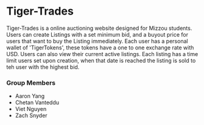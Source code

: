 # Tiger-Trades
Tiger-Trades is a online auctioning website designed for Mizzou students. Users can create Listings with a set minimum bid, and a buyout price for users that want to buy the Listing immediately. Each user has a personal wallet of 'TigerTokens', these tokens have a one to one exchange rate with USD. Users can also view their current active listings. Each listing has a time limit users set upon creation, when that date is reached the listing is sold to teh user with the highest bid.

### Group Members
- Aaron Yang
- Chetan Vanteddu
- Viet Nguyen
- Zach Snyder


